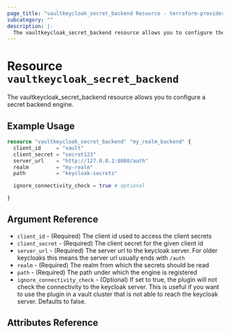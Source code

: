 ```yaml
---
page_title: "vaultkeycloak_secret_backend Resource - terraform-provider-vaultkeycloak"
subcategory: ""
description: |-
  The vaultkeycloak_secret_backend resource allows you to configure the secret backend engine.
---
```


# Resource `vaultkeycloak_secret_backend`

The vaultkeycloak_secret_backend resource allows you to configure a secret backend engine.

## Example Usage

```terraform
resource "vaultkeycloak_secret_backend" "my_realm_backend" {
  client_id     = "vault"
  client_secret = "secret123"
  server_url    = "http://127.0.0.1:8080/auth"
  realm         = "my-realm"
  path          = "keycloak-secrets"

  ignore_connectivity_check = true # optional

}
```

## Argument Reference

- `client_id` - (Required) The client id used to access the client secrets
- `client_secret` - (Required) The client secret for the given client id
- `server_url` - (Required) The server url to the keycloak server. For older keycloaks this means the server url usually ends with `/auth`
- `realm` - (Required) The realm from which the secrets should be read
- `path` - (Required) The path under which the engine is registered
- `ignore_connectivity_check` - (Optional) If set to true, the plugin will not check the connectivity to the keycloak server. This is useful if you want to use the plugin in a vault cluster that is not able to reach the keycloak server. Defaults to false.


## Attributes Reference
